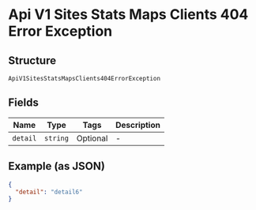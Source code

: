 
# Api V1 Sites Stats Maps Clients 404 Error Exception

## Structure

`ApiV1SitesStatsMapsClients404ErrorException`

## Fields

| Name | Type | Tags | Description |
|  --- | --- | --- | --- |
| `detail` | `string` | Optional | - |

## Example (as JSON)

```json
{
  "detail": "detail6"
}
```

